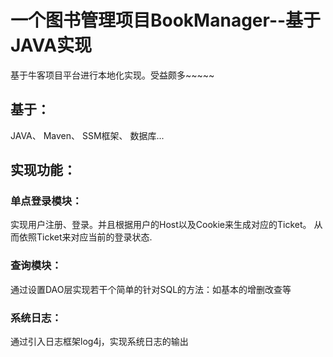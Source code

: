 #   一个图书管理项目BookManager--基于JAVA实现
基于牛客项目平台进行本地化实现。受益颇多~~~~~


##  基于：
JAVA、
Maven、
SSM框架、
数据库...

##  实现功能：
### 单点登录模块：
实现用户注册、登录。并且根据用户的Host以及Cookie来生成对应的Ticket。
从而依照Ticket来对应当前的登录状态.

### 查询模块：
通过设置DAO层实现若干个简单的针对SQL的方法：如基本的增删改查等

### 系统日志：
通过引入日志框架log4j，实现系统日志的输出


